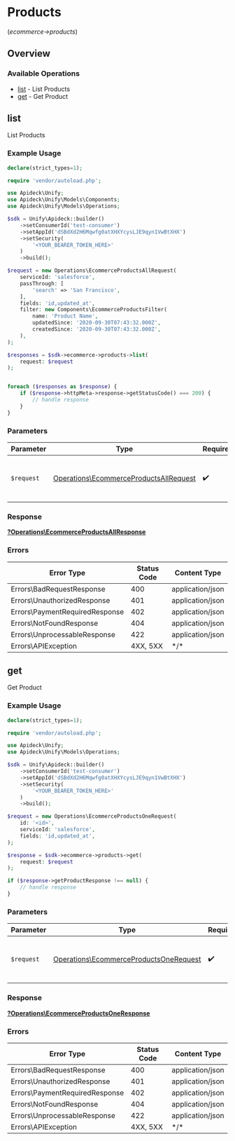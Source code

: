 # Products
(*ecommerce->products*)

## Overview

### Available Operations

* [list](#list) - List Products
* [get](#get) - Get Product

## list

List Products

### Example Usage

<!-- UsageSnippet language="php" operationID="ecommerce.productsAll" method="get" path="/ecommerce/products" -->
```php
declare(strict_types=1);

require 'vendor/autoload.php';

use Apideck\Unify;
use Apideck\Unify\Models\Components;
use Apideck\Unify\Models\Operations;

$sdk = Unify\Apideck::builder()
    ->setConsumerId('test-consumer')
    ->setAppId('dSBdXd2H6Mqwfg0atXHXYcysLJE9qyn1VwBtXHX')
    ->setSecurity(
        '<YOUR_BEARER_TOKEN_HERE>'
    )
    ->build();

$request = new Operations\EcommerceProductsAllRequest(
    serviceId: 'salesforce',
    passThrough: [
        'search' => 'San Francisco',
    ],
    fields: 'id,updated_at',
    filter: new Components\EcommerceProductsFilter(
        name: 'Product Name',
        updatedSince: '2020-09-30T07:43:32.000Z',
        createdSince: '2020-09-30T07:43:32.000Z',
    ),
);

$responses = $sdk->ecommerce->products->list(
    request: $request
);


foreach ($responses as $response) {
    if ($response->httpMeta->response->getStatusCode() === 200) {
        // handle response
    }
}
```

### Parameters

| Parameter                                                                                        | Type                                                                                             | Required                                                                                         | Description                                                                                      |
| ------------------------------------------------------------------------------------------------ | ------------------------------------------------------------------------------------------------ | ------------------------------------------------------------------------------------------------ | ------------------------------------------------------------------------------------------------ |
| `$request`                                                                                       | [Operations\EcommerceProductsAllRequest](../../Models/Operations/EcommerceProductsAllRequest.md) | :heavy_check_mark:                                                                               | The request object to use for the request.                                                       |

### Response

**[?Operations\EcommerceProductsAllResponse](../../Models/Operations/EcommerceProductsAllResponse.md)**

### Errors

| Error Type                     | Status Code                    | Content Type                   |
| ------------------------------ | ------------------------------ | ------------------------------ |
| Errors\BadRequestResponse      | 400                            | application/json               |
| Errors\UnauthorizedResponse    | 401                            | application/json               |
| Errors\PaymentRequiredResponse | 402                            | application/json               |
| Errors\NotFoundResponse        | 404                            | application/json               |
| Errors\UnprocessableResponse   | 422                            | application/json               |
| Errors\APIException            | 4XX, 5XX                       | \*/\*                          |

## get

Get Product

### Example Usage

<!-- UsageSnippet language="php" operationID="ecommerce.productsOne" method="get" path="/ecommerce/products/{id}" -->
```php
declare(strict_types=1);

require 'vendor/autoload.php';

use Apideck\Unify;
use Apideck\Unify\Models\Operations;

$sdk = Unify\Apideck::builder()
    ->setConsumerId('test-consumer')
    ->setAppId('dSBdXd2H6Mqwfg0atXHXYcysLJE9qyn1VwBtXHX')
    ->setSecurity(
        '<YOUR_BEARER_TOKEN_HERE>'
    )
    ->build();

$request = new Operations\EcommerceProductsOneRequest(
    id: '<id>',
    serviceId: 'salesforce',
    fields: 'id,updated_at',
);

$response = $sdk->ecommerce->products->get(
    request: $request
);

if ($response->getProductResponse !== null) {
    // handle response
}
```

### Parameters

| Parameter                                                                                        | Type                                                                                             | Required                                                                                         | Description                                                                                      |
| ------------------------------------------------------------------------------------------------ | ------------------------------------------------------------------------------------------------ | ------------------------------------------------------------------------------------------------ | ------------------------------------------------------------------------------------------------ |
| `$request`                                                                                       | [Operations\EcommerceProductsOneRequest](../../Models/Operations/EcommerceProductsOneRequest.md) | :heavy_check_mark:                                                                               | The request object to use for the request.                                                       |

### Response

**[?Operations\EcommerceProductsOneResponse](../../Models/Operations/EcommerceProductsOneResponse.md)**

### Errors

| Error Type                     | Status Code                    | Content Type                   |
| ------------------------------ | ------------------------------ | ------------------------------ |
| Errors\BadRequestResponse      | 400                            | application/json               |
| Errors\UnauthorizedResponse    | 401                            | application/json               |
| Errors\PaymentRequiredResponse | 402                            | application/json               |
| Errors\NotFoundResponse        | 404                            | application/json               |
| Errors\UnprocessableResponse   | 422                            | application/json               |
| Errors\APIException            | 4XX, 5XX                       | \*/\*                          |